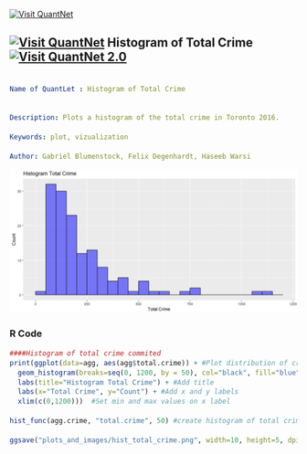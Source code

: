 [<img src="https://github.com/QuantLet/Styleguide-and-FAQ/blob/master/pictures/banner.png" width="888" alt="Visit QuantNet">](http://quantlet.de/)

## [<img src="https://github.com/QuantLet/Styleguide-and-FAQ/blob/master/pictures/qloqo.png" alt="Visit QuantNet">](http://quantlet.de/) **Histogram of Total Crime** [<img src="https://github.com/QuantLet/Styleguide-and-FAQ/blob/master/pictures/QN2.png" width="60" alt="Visit QuantNet 2.0">](http://quantlet.de/)

```yaml

Name of QuantLet : Histogram of Total Crime


Description: Plots a histogram of the total crime in Toronto 2016.

Keywords: plot, vizualization

Author: Gabriel Blumenstock, Felix Degenhardt, Haseeb Warsi


```

![Picture1](hist_total_crime.png)


### R Code
```r
####Histogram of total crime commited
print(ggplot(data=agg, aes(agg$total.crime)) + #Plot distribution of crimes committed
  geom_histogram(breaks=seq(0, 1200, by = 50), col="black", fill="blue", alpha = .5) + #Set bin width to 50
  labs(title="Histogram Total Crime") + #Add title
  labs(x="Total Crime", y="Count") + #Add x and y labels
  xlim(c(0,1200)))  #Set min and max values on x label

hist_func(agg.crime, "total.crime", 50) #create histogram of total crime, bin width of 50

ggsave("plots_and_images/hist_total_crime.png", width=10, height=5, dpi=150)